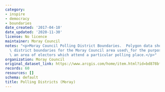 ```yaml
---
category:
- inspire
- democracy
- boundaries
date_created: '2017-04-10'
date_updated: '2020-11-30'
license: No licence
maintainer: Moray Council
notes: "<p>Moray Council Polling District Boundaries.  Polygon data showing the polling\
  \ district boundaries for the Moray Council area used\_for the purposes of designating\
  \ an area of electors which attend a particular polling place.</p>"
organization: Moray Council
original_dataset_link: https://www.arcgis.com/home/item.html?id=bd878bfec39f4a659c2d016f1b3bc920
records: 60
resources: []
schema: default
title: Polling Districts (Moray)
---
```

